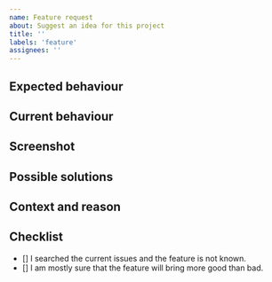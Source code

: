 ```yaml
---
name: Feature request
about: Suggest an idea for this project
title: ''
labels: 'feature'
assignees: ''
---
```


<!--- Provide a general summary of the feature in the Title above. -->

## Expected behaviour
<!--- Tell us how it should work. -->

## Current behaviour
<!--- Explain the difference from current behavior. -->

## Screenshot
<!--- (Optional) -->
<!--- Add a screenshot of your idea to help us understand it and implement it as easily as possible. -->

## Possible solutions
<!--- (Optional) -->
<!--- Give us ideas about how to implement the addition. -->

## Context and reason
<!--- Providing context helps us come up with a solution that is most useful in the real world. -->

## Checklist
<!--- Go over all the following points, and put an `x` in all the boxes that apply. -->
- [] I searched the current issues and the feature is not known.
- [] I am mostly sure that the feature will bring more good than bad.
